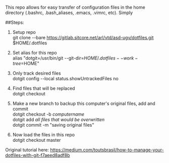 This repo allows for easy transfer of configuration files in the home directory (.bashrc, .bash_aliases, .emacs, .vimrc, etc). Simply 

##Steps:

1. Setup repo  
	git clone --bare https://gitlab.sitcore.net/arl/vtd/asd-ugv/dotfiles.git $HOME/.dotfiles
  
2. Set alias for this repo  
	alias "dotgit=/usr/bin/git --git-dir=$HOME/.dotfiles --work-tree=$HOME"
  
3. Only track desired files  
   	dotgit config --local status.showUntrackedFiles no
  
4. Find files that will be replaced  
	dotgit checkout
  
5. Make a new branch to backup this computer's original files, add and commit  
   	dotgit checkout -b _computername_  
	dotgit add _all files that would be overwritten_  
	dotgit commit -m "saving original files"
  
8. Now load the files in this repo  
   dotgit checkout master
  


Original tutorial here: https://medium.com/toutsbrasil/how-to-manage-your-dotfiles-with-git-f7aeed8adf8b



